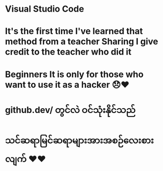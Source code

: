 # Visual Studio Code
# It's the first time I've learned that method from a teacher Sharing I give credit to the teacher who did it
# Beginners It is only for those who want to use it as a hacker 😞❤️
# github.dev/ တွင်လဲ ဝင်သုံးနိုင်သည်
# သင်ဆရာမြင်ဆရာများအားအစဉ်လေးစားလျက် ❤️❤️

